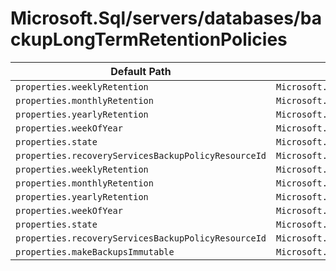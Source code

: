 # Microsoft.Sql/servers/databases/backupLongTermRetentionPolicies

| Default Path | Alias |
|---|---|
| `properties.weeklyRetention` | `Microsoft.Sql/servers/databases/backupLongTermRetentionPolicies/weeklyRetention` |
| `properties.monthlyRetention` | `Microsoft.Sql/servers/databases/backupLongTermRetentionPolicies/monthlyRetention` |
| `properties.yearlyRetention` | `Microsoft.Sql/servers/databases/backupLongTermRetentionPolicies/yearlyRetention` |
| `properties.weekOfYear` | `Microsoft.Sql/servers/databases/backupLongTermRetentionPolicies/weekOfYear` |
| `properties.state` | `Microsoft.Sql/servers/databases/backupLongTermRetentionPolicies/state` |
| `properties.recoveryServicesBackupPolicyResourceId` | `Microsoft.Sql/servers/databases/backupLongTermRetentionPolicies/recoveryServicesBackupPolicyResourceId` |
| `properties.weeklyRetention` | `Microsoft.Sql/servers/databases/backupLongTermRetentionPolicies/default.weeklyRetention` |
| `properties.monthlyRetention` | `Microsoft.Sql/servers/databases/backupLongTermRetentionPolicies/default.monthlyRetention` |
| `properties.yearlyRetention` | `Microsoft.Sql/servers/databases/backupLongTermRetentionPolicies/default.yearlyRetention` |
| `properties.weekOfYear` | `Microsoft.Sql/servers/databases/backupLongTermRetentionPolicies/default.weekOfYear` |
| `properties.state` | `Microsoft.Sql/servers/databases/backupLongTermRetentionPolicies/Default.state` |
| `properties.recoveryServicesBackupPolicyResourceId` | `Microsoft.Sql/servers/databases/backupLongTermRetentionPolicies/Default.recoveryServicesBackupPolicyResourceId` |
| `properties.makeBackupsImmutable` | `Microsoft.Sql/servers/databases/backupLongTermRetentionPolicies/makeBackupsImmutable` |

